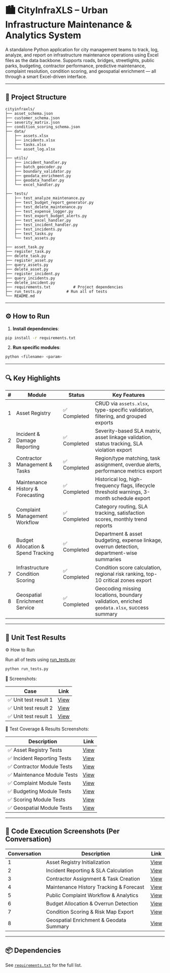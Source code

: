 # 🏙️ CityInfraXLS – Urban Infrastructure Maintenance & Analytics System

A standalone Python application for city management teams to track, log, analyze, and report on infrastructure maintenance operations using Excel files as the data backbone. Supports roads, bridges, streetlights, public parks, budgeting, contractor performance, predictive maintenance, complaint resolution, condition scoring, and geospatial enrichment — all through a smart Excel-driven interface.

---

## 📁 Project Structure

```
cityinfraxls/
├── asset_schema.json
├── customer_schema.json
├── severity_matrix.json
├── condition_scoring_schema.json
├── data/
│   ├── assets.xlsx
│   ├── incidents.xlsx
│   ├── tasks.xlsx
│   └── asset_log.xlsx
│
├── utils/
│   ├── incident_handler.py
│   ├── batch_geocoder.py
│   ├── boundary_validator.py
│   ├── geodata_enrichment.py
│   ├── geodata_handler.py
│   └── excel_handler.py
│
├── tests/
│   ├── test_analyze_maintenance.py
│   ├── test_budget_report_generator.py
│   ├── test_delete_maintenance.py
│   ├── test_expense_logger.py
│   ├── test_export_budget_alerts.py
│   ├── test_excel_handler.py
│   ├── test_incident_handler.py
│   ├── test_incidents.py
│   ├── test_tasks.py
│   └── test_assets.py
│
├── asset_task.py
├── register_task.py
├── delete_task.py
├── register_asset.py
├── query_assets.py
├── delete_asset.py
├── register_incident.py
├── query_incidents.py
├── delete_incident.py
├── requirements.txt          # Project dependencies
├── run_tests.py           # Run all of tests
└── README.md
```

---

## ⚙️ How to Run

1. **Install dependencies**:

```bash
pip install -r requirements.txt
```

2. **Run specific modules**:

```bash
python <filename> <param>
```

---

## 🔍 Key Highlights

| # | Module                             | Status      | Key Features                                                                                |
| - | ---------------------------------- | ----------- | ------------------------------------------------------------------------------------------- |
| 1 | Asset Registry                     | ✅ Completed | CRUD via `assets.xlsx`, type-specific validation, filtering, and grouped exports            |
| 2 | Incident & Damage Reporting        | ✅ Completed | Severity-based SLA matrix, asset linkage validation, status tracking, SLA violation export  |
| 3 | Contractor Management & Tasks      | ✅ Completed | Region/type matching, task assignment, overdue alerts, performance metrics export           |
| 4 | Maintenance History & Forecasting  | ✅ Completed | Historical log, high-frequency flags, lifecycle threshold warnings, 3-month schedule export |
| 5 | Complaint Management Workflow      | ✅ Completed | Category routing, SLA tracking, satisfaction scores, monthly trend reports                  |
| 6 | Budget Allocation & Spend Tracking | ✅ Completed | Department & asset budgeting, expense linkage, overrun detection, department-wise summaries |
| 7 | Infrastructure Condition Scoring   | ✅ Completed | Condition score calculation, regional risk ranking, top-10 critical zones export            |
| 8 | Geospatial Enrichment Service      | ✅ Completed | Geocoding missing locations, boundary validation, enriched `geodata.xlsx`, success summary  |

---

## 🧪 Unit Test Results
⚙️ How to Run

Run all of tests using [run_tests.py](https://github.com/riku-k061/CityInfraXLS/blob/main/run_tests.py) 

```bash
python run_tests.py 
```

📸 Screenshots:

| Case          | Link                                                                                          |
| -------------------- | --------------------------------------------------------------------------------------------- |
| ✅ Unit test result 1 | [View](https://drive.google.com/file/d/1iUv_Qr6YRFV0UYQbPnWoygdiA0mUizPv/view?usp=drive_link) |
| ✅ Unit test result 2 | [View](https://drive.google.com/file/d/1SKLOOqkrsjqduPJ8gsVndPDhf8R0-uMk/view?usp=drive_link) |
| ✅ Unit test result 1 | [View](https://drive.google.com/file/d/1AYAfl6i4gltsRrRg6KT4P3ns6mYCPwIk/view?usp=drive_link) |

📸 Test Coverage & Results Screenshots:

| Description                | Link                                                                                                  |
| -------------------------- | ----------------------------------------------------------------------------------------------------- |
| ✅ Asset Registry Tests     | [View](https://drive.google.com/file/d/1U3Tkvvyln48pwDkQyQ38SXSIEyduuLUF/view?usp=drive_link)       |
| ✅ Incident Reporting Tests | [View](https://drive.google.com/file/d/1-NB98TW4IMaERy4JIvG12xZMQmcN-nvG/view?usp=drive_link)       |
| ✅ Contractor Module Tests  | [View](https://drive.google.com/file/d/1uRW48uI7EqZGj-5ZDm0Wnjh1rsWJP-69/view?usp=drive_link)       |
| ✅ Maintenance Module Tests | [View](https://drive.google.com/file/d/1RJzKQDKQ554WNlt6w2EjyX37l_T1VcAI/view?usp=drive_link)       |
| ✅ Complaint Module Tests   | [View](https://drive.google.com/file/d/1LJno_h46pt9owl-mEvKQyth762U4yvcW/view?usp=drive_link)       |
| ✅ Budgeting Module Tests   | [View](https://drive.google.com/file/d/1dCH_tPTuEKVpSRdOIwglt4CuYK7R81dc/view?usp=drive_link)       |
| ✅ Scoring Module Tests     | [View](https://drive.google.com/file/d/1siEQZfXANfZCfTXXe3OWhlJgB71am61E/view?usp=drive_link)       |
| ✅ Geospatial Module Tests  | [View](https://drive.google.com/file/d/1uYqBLyKVUWcFr_69NzC_eWWcDYyi-yQM/view?usp=drive_link)       |


---

## 🚀 Code Execution Screenshots (Per Conversation)

| Conversation | Description                               | Link                                                                                          |
|--------------|-------------------------------------------|-----------------------------------------------------------------------------------------------|
| 1            | Asset Registry Initialization             | [View](https://drive.google.com/file/d/19B2yPybUS2J1m-UslhBliDIrOIr0nDBX/view?usp=drive_link) |
| 2            | Incident Reporting & SLA Calculation      | [View](https://drive.google.com/file/d/1zNlkf0a1oEDyjO7q_ICqq2GmIjy3f1Mp/view?usp=drive_link) |
| 3            | Contractor Assignment & Task Creation     | [View](https://drive.google.com/file/d/1L7qcUITsO4wRvi-Sy4gOzZlcNdROkqYG/view?usp=drive_link) |
| 4            | Maintenance History Tracking & Forecast   | [View](https://drive.google.com/file/d/1WeQpGfboTEefU0hvUkKXhObaimyWtjpL/view?usp=drive_link) |
| 5            | Public Complaint Workflow & Analytics     | [View](https://drive.google.com/file/d/1mW3B44SL9TVLladfKRHgp-8gMQ0wTi0f/view?usp=drive_link) |
| 6            | Budget Allocation & Overrun Detection     | [View](https://drive.google.com/file/d/1Y-DQzO3AhvXZwaOjJniFW-WAp6NWTYJ7/view?usp=drive_link) |
| 7            | Condition Scoring & Risk Map Export       | [View](https://drive.google.com/file/d/1siEQZfXANfZCfTXXe3OWhlJgB71am61E/view?usp=drive_link) |
| 8            | Geospatial Enrichment & Geodata Summary   | [View](https://drive.google.com/file/d/1ETRS_D7b5CbsoFdcd7irGd32lQJr6SVS/view?usp=drive_link) |

---

## 📦 Dependencies

See [`requirements.txt`](./requirements.txt) for the full list.


